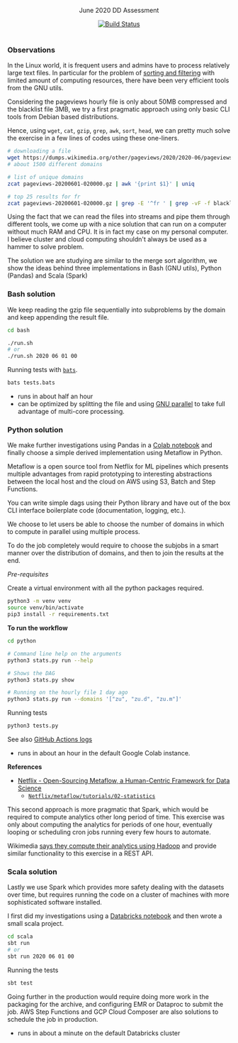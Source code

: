 <p align="center">
  June 2020 DD Assessment
</p>

<p align="center">
  <a href="https://github.com/mycaule/dd-assessment/actions"><img src="https://github.com/mycaule/dd-assessment/workflows/CI/badge.svg?branch=master" alt="Build Status"></a>
  <br>
  <br>
</p>

### Observations

In the Linux world, it is frequent users and admins have to process relatively large text files. In particular for the problem of [sorting and filtering](https://en.wikipedia.org/wiki/External_sorting) with limited amount of computing resources, there have been very efficient tools from the GNU utils.

Considering the pageviews hourly file is only about 50MB compressed and the blacklist file 3MB, we try a first pragmatic approach using only basic CLI tools from Debian based distributions.

Hence, using `wget`, `cat`, `gzip`, `grep`, `awk`, `sort`, `head`, we can pretty much solve the exercise in a few lines of codes using these one-liners.

```bash
# downloading a file
wget https://dumps.wikimedia.org/other/pageviews/2020/2020-06/pageviews-20200601-020000.gz -P data
# about 1500 different domains

# list of unique domains
zcat pageviews-20200601-020000.gz | awk '{print $1}' | uniq

# top 25 results for fr
zcat pageviews-20200601-020000.gz | grep -E '^fr ' | grep -vF -f blacklist_domains_and_pages | sort -nrk3,3 | head -25 | awk '{print $2" "$3}'
```

Using the fact that we can read the files into streams and pipe them through different tools, we come up with a nice solution that can run on a computer without much RAM and CPU.
It is in fact my case on my personal computer. I believe cluster and cloud computing shouldn't always be used as a hammer to solve problem.

The solution we are studying are similar to the merge sort algorithm, we show the ideas behind three implementations in Bash (GNU utils), Python (Pandas) and Scala (Spark)

### Bash solution

We keep reading the gzip file sequentially into subproblems by the domain and keep appending the result file.

```bash
cd bash

./run.sh
# or
./run.sh 2020 06 01 00
```

Running tests with [`bats`](https://github.com/sstephenson/bats).
```bash
bats tests.bats
```

- runs in about half an hour
- can be optimized by splitting the file and using [GNU parallel](https://www.gnu.org/software/parallel/) to take full advantage of multi-core processing.

### Python solution

We make further investigations using Pandas in a [Colab notebook](https://colab.research.google.com/drive/1VJk8rqx0pWe4KkqmjQ63ILQdjoLqrZ3M?usp=sharing) and finally choose a simple derived implementation using Metaflow in Python.

Metaflow is a open source tool from Netflix for ML pipelines which presents multiple advantages from rapid prototyping to interesting abstractions between the local host and the cloud on AWS using S3, Batch and Step Functions.

You can write simple dags using their Python library and have out of the box CLI interface boilerplate code (documentation, logging, etc.).

We choose to let users be able to choose the number of domains in which to compute in parallel using multiple process.

To do the job completely would require to choose the subjobs in a smart manner over the distribution of domains, and then to join the results at the end.

*Pre-requisites*

Create a virtual environment with all the python packages required.

```bash
python3 -m venv venv
source venv/bin/activate
pip3 install -r requirements.txt
```

**To run the workflow**

```bash
cd python

# Command line help on the arguments
python3 stats.py run --help

# Shows the DAG
python3 stats.py show

# Running on the hourly file 1 day ago
python3 stats.py run --domains '["zu", "zu.d", "zu.m"]'
```

Running tests
```bash
python3 tests.py
```

See also [GitHub Actions logs](https://github.com/mycaule/dz-assessment/actions)

- runs in about an hour in the default Google Colab instance.

**References**

- [Netflix - Open-Sourcing Metaflow, a Human-Centric Framework for Data Science](https://netflixtechblog.com/open-sourcing-metaflow-a-human-centric-framework-for-data-science-fa72e04a5d9)
  - [`Netflix/metaflow/tutorials/02-statistics`](https://github.com/Netflix/metaflow/tree/master/metaflow/tutorials/02-statistics)

This second approach is more pragmatic that Spark, which would be required to compute analytics other long period of time. This exercise was only about computing the analytics for periods of one hour, eventually looping or scheduling cron jobs running every few hours to automate.

Wikimedia [says they compute their analytics using Hadoop](https://wikitech.wikimedia.org/wiki/Analytics/AQS/Pageviews) and provide similar functionality to this exercise in a REST API.

### Scala solution

Lastly we use Spark which provides more safety dealing with the datasets over time, but requires running the code on a cluster of machines with more sophisticated software installed.

I first did my investigations using a [Databricks notebook](https://databricks-prod-cloudfront.cloud.databricks.com/public/4027ec902e239c93eaaa8714f173bcfc/3675239947483677/1559863225658641/3923561340607708/latest.html) and then wrote a small scala project.

```bash
cd scala
sbt run
# or
sbt run 2020 06 01 00
```

Running the tests
```bash
sbt test
```

Going further in the production would require doing more work in the packaging for the archive, and configuring EMR or Dataproc to submit the job. AWS Step Functions and GCP Cloud Composer are also solutions to schedule the job in production.

- runs in about a minute on the default Databricks cluster

